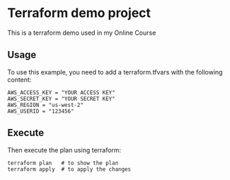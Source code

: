# Terraform demo project
This is a terraform demo used in my Online Course

## Usage
To use this example, you need to add a terraform.tfvars with the following content:
```
AWS_ACCESS_KEY = "YOUR ACCESS KEY"
AWS_SECRET_KEY = "YOUR SECRET KEY"
AWS_REGION = "us-west-2"
AWS_USERID = "123456"
```
## Execute
Then execute the plan using terraform:
```
terraform plan   # to show the plan
terraform apply  # to apply the changes
```
